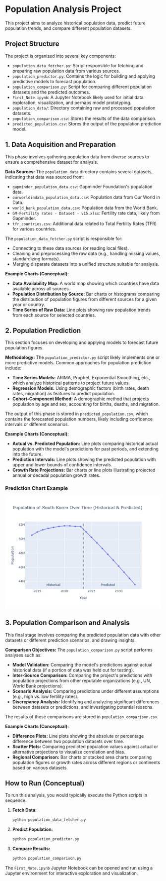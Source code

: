 # Population Analysis Project

This project aims to analyze historical population data, predict future population trends, and compare different population datasets.

## Project Structure

The project is organized into several key components:

*   `population_data_fetcher.py`: Script responsible for fetching and preparing raw population data from various sources.
*   `population_predictor.py`: Contains the logic for building and applying predictive models to forecast population.
*   `population_comparison.py`: Script for comparing different population datasets and the predicted outcomes.
*   `First_Note.ipynb`: A Jupyter Notebook likely used for initial data exploration, visualization, and perhaps model prototyping.
*   `population_data/`: Directory containing raw and processed population datasets.
*   `population_comparison.csv`: Stores the results of the data comparison.
*   `predicted_population.csv`: Stores the output of the population prediction model.

## 1. Data Acquisition and Preparation

This phase involves gathering population data from diverse sources to ensure a comprehensive dataset for analysis.

**Data Sources:**
The `population_data` directory contains several datasets, indicating that data was sourced from:
*   `gapminder_population_data.csv`: Gapminder Foundation's population data.
*   `ourworldindata_population_data.csv`: Population data from Our World in Data.
*   `world_bank_population_data.csv`: Population data from the World Bank.
*   `GM-Fertility rates - Dataset - v15.xlsx`: Fertility rate data, likely from Gapminder.
*   `tfr_countries.csv`: Additional data related to Total Fertility Rates (TFR) for various countries.

The `population_data_fetcher.py` script is responsible for:
*   Connecting to these data sources (or reading local files).
*   Cleaning and preprocessing the raw data (e.g., handling missing values, standardizing formats).
*   Merging disparate datasets into a unified structure suitable for analysis.

**Example Charts (Conceptual):**
*   **Data Availability Map:** A world map showing which countries have data available across all sources.
*   **Population Distribution by Source:** Bar charts or histograms comparing the distribution of population figures from different sources for a given year or country.
*   **Time Series of Raw Data:** Line plots showing raw population trends from each source for selected countries.

## 2. Population Prediction

This section focuses on developing and applying models to forecast future population figures.

**Methodology:**
The `population_predictor.py` script likely implements one or more predictive models. Common approaches for population prediction include:
*   **Time Series Models:** ARIMA, Prophet, Exponential Smoothing, etc., which analyze historical patterns to project future values.
*   **Regression Models:** Using demographic factors (birth rates, death rates, migration) as features to predict population.
*   **Cohort-Component Method:** A demographic method that projects population by age and sex, accounting for births, deaths, and migration.

The output of this phase is stored in `predicted_population.csv`, which contains the forecasted population numbers, likely including confidence intervals or different scenarios.

**Example Charts (Conceptual):**
*   **Actual vs. Predicted Population:** Line plots comparing historical actual population with the model's predictions for past periods, and extending into the future.
*   **Prediction Intervals:** Line plots showing the predicted population with upper and lower bounds of confidence intervals.
*   **Growth Rate Projections:** Bar charts or line plots illustrating projected annual or decadal population growth rates.

### Prediction Chart Example
![Prediction Chart](newplot.png)

## 3. Population Comparison and Analysis

This final stage involves comparing the predicted population data with other datasets or different prediction scenarios, and drawing insights.

**Comparison Objectives:**
The `population_comparison.py` script performs analyses such as:
*   **Model Validation:** Comparing the model's predictions against actual historical data (if a portion of data was held out for testing).
*   **Inter-Source Comparison:** Comparing the project's predictions with population projections from other reputable organizations (e.g., UN, World Bank projections).
*   **Scenario Analysis:** Comparing predictions under different assumptions (e.g., high vs. low fertility rates).
*   **Discrepancy Analysis:** Identifying and analyzing significant differences between datasets or predictions, and investigating potential reasons.

The results of these comparisons are stored in `population_comparison.csv`.

**Example Charts (Conceptual):**
*   **Difference Plots:** Line plots showing the absolute or percentage difference between two population datasets over time.
*   **Scatter Plots:** Comparing predicted population values against actual or alternative projections to visualize correlation and bias.
*   **Regional Comparison:** Bar charts or stacked area charts comparing population figures or growth rates across different regions or continents based on various datasets.

## How to Run (Conceptual)

To run this analysis, you would typically execute the Python scripts in sequence:

1.  **Fetch Data:**
    ```bash
    python population_data_fetcher.py
    ```
2.  **Predict Population:**
    ```bash
    python population_predictor.py
    ```
3.  **Compare Results:**
    ```bash
    python population_comparison.py
    ```

The `First_Note.ipynb` Jupyter Notebook can be opened and run using a Jupyter environment for interactive exploration and visualization.

